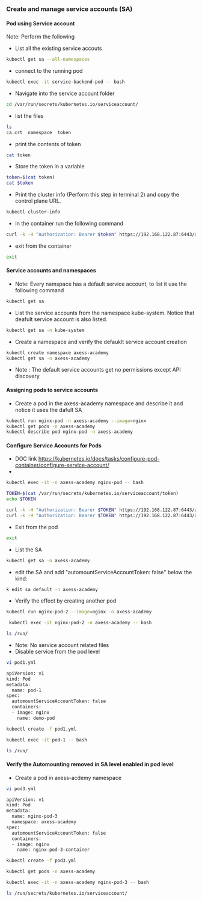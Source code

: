 ### Create and manage service accounts (SA)
#### Pod using Service account
Note: Perform the following 
* List all the existing service accouts
``` bash
kubectl get sa --all-namespaces
```
* connect to the running pod
``` bash
kubectl exec -it service-backend-pod -- bash
```
* Navigate into the service account folder
``` bash
cd /var/run/secrets/kubernetes.io/serviceaccount/
```
* list the files
``` bash
ls    
ca.crt	namespace  token
```
* print the contents of token
``` bash
cat token
```
* Store the token in a variable
``` bash
token=$(cat token)
cat $token
```
* Print the cluster info (Perform this step in terminal 2) and copy the control plane URL.
``` bash
kubectl cluster-info
```
* In the container run the following command
``` bash
curl -k -H "Authorization: Bearer $token" https://192.168.122.87:6443/api/v1 
```
* exit from the container
``` bash
exit
```
#### Service accounts and namespaces
* Note: Every namspace has a default service account, to list it use the following command 
``` bash
kubectl get sa
```
* List the service accounts from the namespace kube-system. Notice that deafult service account is also listed. 
``` bash
kubectl get sa -n kube-system
```
* Create a namespace and verify the defauklt service account creation 
``` bash
kubectl create namespace axess-academy
kubectl get sa -n axess-academy
```
* Note : The default service accounts get no permissions except API discovery
#### Assigning pods to service accounts
* Create a pod in the axess-academy namespace and describe it and notice it uses the dafult SA
``` bash
kubectl run nginx-pod -n axess-academy --image=nginx
kubectl get pods -n axess-academy
kubectl describe pod nginx-pod -n axess-academy
```
#### Configure Service Accounts for Pods
* DOC link https://kubernetes.io/docs/tasks/configure-pod-container/configure-service-account/
* 
``` bash
kubectl exec -it -n axess-academy nginx-pod -- bash
```
``` bash
TOKEN=$(cat /var/run/secrets/kubernetes.io/serviceaccount/token)
echo $TOKEN
```
``` bash
curl -k -H "Authorization: Bearer $TOKEN" https://192.168.122.87:6443/api/v1 
curl -k -H "Authorization: Bearer $TOKEN" https://192.168.122.87:6443/api/v1/namespaces
```
* Exit from the pod
``` bash
exit
```
* List the SA
``` bash
kubectl get sa -n axess-academy
```
* edit the SA and add "automountServiceAccountToken: false" below the kind:
``` bash
k edit sa default -n axess-academy
```
* Verify the effect by creating another pod 
``` bash
kubectl run nginx-pod-2 --image=nginx -n axess-academy
```
``` bash
 kubectl exec -it nginx-pod-2 -n axess-academy -- bash
```
``` bash
ls /run/
```
* Note: No service account related files
* Disable service from the pod level
``` bash
vi pod1.yml
```
``` bash
apiVersion: v1
kind: Pod
metadata:
  name: pod-1
spec:
  automountServiceAccountToken: false
  containers:
  - image: nginx
    name: demo-pod
```
``` bash
kubectl create -f pod1.yml 
```
``` bash
kubectl exec -it pod-1 -- bash
```
``` bash
ls /run/
```
#### Verify the Automounting removed in SA level enabled in pod level
* Create a pod in axess-acdemy namespace
``` bash
vi pod3.yml
```
``` bash
apiVersion: v1
kind: Pod
metadata:
  name: nginx-pod-3
  namespace: axess-academy
spec:
  automountServiceAccountToken: false
  containers:
  - image: nginx
    name: nginx-pod-3-container
```
``` bash 
kubectl create -f pod3.yml
```
``` bash
kubectl get pods -n axess-academy
```
``` bash
kubectl exec -it -n axess-academy nginx-pod-3 -- bash
```
``` bash
ls /run/secrets/kubernetes.io/serviceaccount/
```
